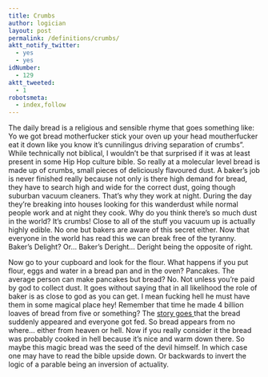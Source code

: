 ```yaml
---
title: Crumbs
author: logician
layout: post
permalink: /definitions/crumbs/
aktt_notify_twitter:
  - yes
  - yes
idNumber:
  - 129
aktt_tweeted:
  - 1
robotsmeta:
  - index,follow
---
```

The daily bread is a religious <!--more-->and sensible rhyme that goes something like: Yo we got bread motherfucker stick your oven up your head moutherfucker eat it down like you know it&#8217;s cunnilingus driving separation of crumbs&#8221;. While technically not biblical, I wouldn&#8217;t be that surprised if it was at least present in some Hip Hop culture bible. So really at a molecular level bread is made up of crumbs, small pieces of deliciously flavoured dust. A baker&#8217;s job is never finished really because not only is there high demand for bread, they have to search high and wide for the correct dust, going though suburban vacuum cleaners. That&#8217;s why they work at night. During the day they&#8217;re breaking into houses looking for this wanderdust while normal people work and at night they cook. Why do you think there&#8217;s so much dust in the world? It&#8217;s crumbs! Close to all of the stuff you vacuum up is actually highly edible. No one but bakers are aware of this secret either. Now that everyone in the world has read this we can break free of the tyranny. Baker&#8217;s Delight? Or&#8230; Baker&#8217;s Deright&#8230; Deright being the opposite of right.

Now go to your cupboard and look for the flour. What happens if you put flour, eggs and water in a bread pan and in the oven? Pancakes. The average person can make pancakes but bread? No. Not unless you&#8217;re paid by god to collect dust. It goes without saying that in all likelihood the role of baker is as close to god as you can get. I mean fucking hell he must have them in some magical place hey! Remember that time he made 4 billion loaves of bread from five or something? The <a href="http://en.wikipedia.org/wiki/Feeding_the_multitude" target="_blank">story goes </a>that the bread suddenly appeared and everyone got fed. So bread appears from no where&#8230; either from heaven or hell. Now if you really consider it the bread was probably cooked in hell because it&#8217;s nice and warm down there. So maybe this magic bread was the seed of the devil himself. In which case one may have to read the bible upside down. Or backwards to invert the logic of a parable being an inversion of actuality.